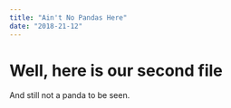 ```yaml
---
title: "Ain't No Pandas Here"
date: "2018-21-12"
---
```


# Well, here is our second file

And still not a panda to be seen.
